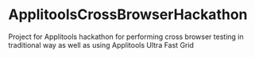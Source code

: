 # ApplitoolsCrossBrowserHackathon
Project for Applitools hackathon for performing cross browser testing in traditional way as well as using Applitools Ultra Fast Grid
